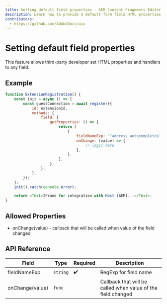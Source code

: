 ```yaml
---
title: Setting default field properties - AEM Content Fragments Editor Extensibility
description: Learn how to provide a default form field HTML properties in AEM Content Fragments Editor
contributors:
  - https://github.com/AdobeDocs/uix
---
```


# Setting default field properties

This feature allows third-party developer set HTML properties and handlers to any field.

## Example

```js
function ExtensionRegistration() {
    const init = async () => {
        const guestConnection = await register({
            id: extensionId,
            methods: {
                field: {
                    getProperties: () => {
                        return [
                            {
                                fieldNameExp: '^address_autocomplete$',
                                onChange: (value) => {
                                    // logic here
                                },
                            },
                        ];
                    },
                },
            },
        });
    };
    init().catch(console.error);

    return <Text>IFrame for integration with Host (AEM)...</Text>;
}
```

## Allowed Properties
* onChange(value) - callback that will be called when value of the field changed

## API Reference

| Field           | Type     | Required | Description                                                  |
|-----------------|----------|----------|--------------------------------------------------------------|
| fieldNameExp    | `string` |  ✔️      | RegExp for field name                                        |
| onChange(value) | `func`   |          | Callback that will be called when value of the field changed |
